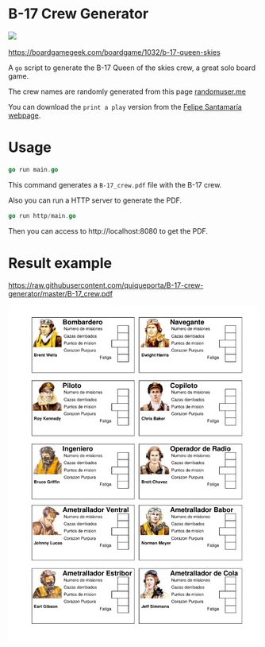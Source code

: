 # B-17 Crew Generator
![](https://cf.geekdo-images.com/itemrep/img/jbIHDfAO6sCRE8QDzpxlg4M3KsA=/fit-in/246x300/pic44389.jpg)

https://boardgamegeek.com/boardgame/1032/b-17-queen-skies

A `go` script to generate the B-17 Queen of the skies crew, a great solo board game.

The crew names are randomly generated from this page [randomuser.me](https://randomuser.me)

You can download the `print a play` version from the [Felipe Santamaría webpage](https://sites.google.com/site/felisan88/b-17queenoftheskies).

# Usage
```go
go run main.go
```
This command generates a `B-17_crew.pdf` file with the B-17 crew.

Also you can run a HTTP server to generate the PDF.
```go
go run http/main.go
```
Then you can access to http://localhost:8080 to get the PDF.



# Result example

https://raw.githubusercontent.com/quiqueporta/B-17-crew-generator/master/B-17_crew.pdf

![](https://raw.githubusercontent.com/quiqueporta/B-17-crew-generator/master/example.jpg)

